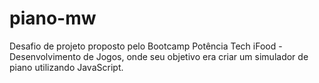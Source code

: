 # piano-mw
Desafio de projeto proposto pelo Bootcamp Potência Tech iFood - Desenvolvimento de Jogos, onde seu objetivo era criar um simulador de piano utilizando JavaScript.
